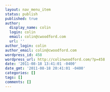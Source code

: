 ```yaml
---
layout: nav_menu_item
status: publish
published: true
author:
  display_name: colin
  login: colin
  email: colin@cwoodford.com
  url: ''
author_login: colin
author_email: colin@cwoodford.com
wordpress_id: 458
wordpress_url: http://colinwoodford.com/?p=458
date: '2011-08-18 13:41:01 -0400'
date_gmt: '2011-08-18 20:41:01 -0400'
categories: []
tags: []
comments: []
---
```



